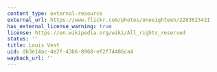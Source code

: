 ```yaml
---
content_type: external-resource
external_url: https://www.flickr.com/photos/oneeighteen/2283623421
has_external_license_warning: true
license: https://en.wikipedia.org/wiki/All_rights_reserved
status: ''
title: Louis Vest
uid: db3e14ac-4e2f-43b6-8968-ef2f74486ca4
wayback_url: ''
---
```

